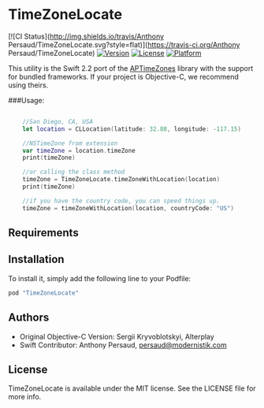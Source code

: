 # TimeZoneLocate

[![CI Status](http://img.shields.io/travis/Anthony Persaud/TimeZoneLocate.svg?style=flat)](https://travis-ci.org/Anthony Persaud/TimeZoneLocate)
[![Version](https://img.shields.io/cocoapods/v/TimeZoneLocate.svg?style=flat)](http://cocoapods.org/pods/TimeZoneLocate)
[![License](https://img.shields.io/cocoapods/l/TimeZoneLocate.svg?style=flat)](http://cocoapods.org/pods/TimeZoneLocate)
[![Platform](https://img.shields.io/cocoapods/p/TimeZoneLocate.svg?style=flat)](http://cocoapods.org/pods/TimeZoneLocate)

This utility is the Swift 2.2 port of the [APTimeZones](https://github.com/Alterplay/APTimeZones) library with the support for bundled frameworks. If your project is Objective-C, we recommend using theirs.


###Usage:

```swift

    //San Diego, CA, USA
    let location = CLLocation(latitude: 32.88, longitude: -117.15)

    //NSTimeZone from extension
    var timeZone = location.timeZone
    print(timeZone)

    //or calling the class method
    timeZone = TimeZoneLocate.timeZoneWithLocation(location)
    print(timeZone)

    //if you have the country code, you can speed things up.
    timeZone = timeZoneWithLocation(location, countryCode: "US")

```

## Requirements

## Installation

To install it, simply add the following line to your Podfile:

```ruby
pod "TimeZoneLocate"
```

## Authors
 * Original Objective-C Version: Sergii Kryvoblotskyi, Alterplay
 * Swift Contributor: Anthony Persaud, persaud@modernistik.com

## License

TimeZoneLocate is available under the MIT license. See the LICENSE file for more info.

